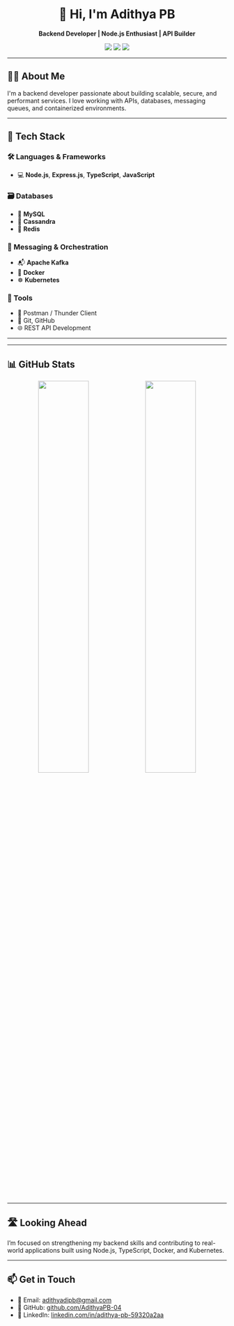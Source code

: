 <h1 align="center">👋 Hi, I'm Adithya PB</h1>

<p align="center">
  <strong>Backend Developer | Node.js Enthusiast | API Builder</strong>
</p>

<p align="center">
  <a href="mailto:adithyadipb@gmail.com"><img src="https://img.shields.io/badge/Email-adithyadipb@gmail.com-red?style=flat-square&logo=gmail"></a>
  <a href="https://github.com/AdithyaPB-04"><img src="https://img.shields.io/badge/GitHub-AdithyaPB--04-181717?style=flat-square&logo=github"></a>
  <a href="https://linkedin.com/in/adithya-pb-59320a2aa"><img src="https://img.shields.io/badge/LinkedIn-AdithyaPB-blue?style=flat-square&logo=linkedin"></a>
</p>

---

## 🧑‍💻 About Me

I'm a backend developer passionate about building scalable, secure, and performant services. I love working with APIs, databases, messaging queues, and containerized environments.

---

## 🚀 Tech Stack

### 🛠️ Languages & Frameworks
- 💻 **Node.js**, **Express.js**, **TypeScript**, **JavaScript**

### 🗃️ Databases
- 🐬 **MySQL**
- 🔶 **Cassandra**
- 📍 **Redis**

### 📡 Messaging & Orchestration
- 📬 **Apache Kafka**
- 🐳 **Docker**
- ☸️ **Kubernetes**

### 🧰 Tools
- 🧪 Postman / Thunder Client
- 🔧 Git, GitHub
- 🌐 REST API Development

---

<!--
## 📁 Projects

> Showcase of personal and professional work (to be added later)

- **Fleet Tracker** – Node.js + Redis + MySQL-based real-time vehicle tracker.
- **Kafka Stream Handler** – Dockerized Kafka microservices platform.
-->

---

## 📊 GitHub Stats

<p align="center">
  <img src="https://github-readme-stats.vercel.app/api?username=AdithyaPB-04&show_icons=true&theme=radical" width="48%" />
  <img src="https://github-readme-stats.vercel.app/api/top-langs/?username=AdithyaPB-04&layout=compact&theme=radical" width="48%" />
</p>

---

## 🛣️ Looking Ahead

I’m focused on strengthening my backend skills and contributing to real-world applications built using Node.js, TypeScript, Docker, and Kubernetes.

---

## 📫 Get in Touch

- 📧 Email: [adithyadipb@gmail.com](mailto:adithyadipb@gmail.com)  
- 🐙 GitHub: [github.com/AdithyaPB-04](https://github.com/AdithyaPB-04)  
- 💼 LinkedIn: [linkedin.com/in/adithya-pb-59320a2aa](https://linkedin.com/in/adithya-pb-59320a2aa)
